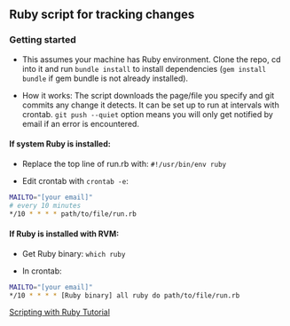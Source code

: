 ## Ruby script for tracking changes

### Getting started
* This assumes your machine has Ruby environment. Clone the repo, cd into it and run `bundle install` to install dependencies (`gem install bundle` if gem bundle is not already installed).

* How it works: The script downloads the page/file you specify and git commits any change it detects. It can be set up to run at intervals with crontab. `git push --quiet` option means you will only get notified by email if an error is encountered.

#### If system Ruby is installed:
* Replace the top line of run.rb with:
`#!/usr/bin/env ruby`

* Edit crontab with `crontab -e`:
```bash
MAILTO="[your email]"
# every 10 minutes
*/10 * * * * path/to/file/run.rb
```

#### If Ruby is installed with RVM:
* Get Ruby binary: `which ruby`

* In crontab:
```bash
MAILTO="[your email]"
*/10 * * * * [Ruby binary] all ruby do path/to/file/run.rb
```

[Scripting with Ruby Tutorial](http://www.dreamsyssoft.com/ruby-scripting-tutorial/ifelse-tutorial.php)
